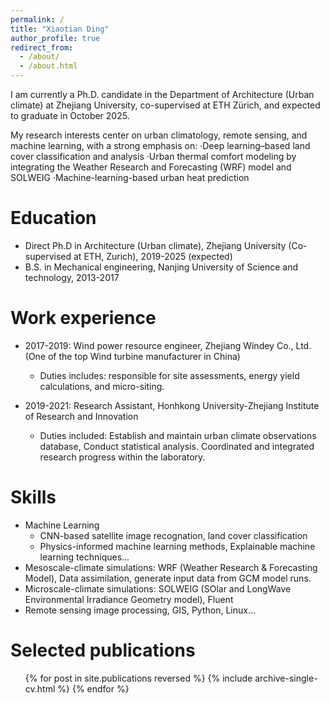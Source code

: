 ```yaml
---
permalink: /
title: "Xiaotian Ding"
author_profile: true
redirect_from: 
  - /about/
  - /about.html
---
```


I am currently a Ph.D. candidate in the Department of Architecture (Urban climate) at Zhejiang University, co-supervised at ETH Zürich, and expected to graduate in October 2025.

My research interests center on urban climatology, remote sensing, and machine learning, with a strong emphasis on:
·Deep learning–based land cover classification and analysis
·Urban thermal comfort modeling by integrating the Weather Research and Forecasting (WRF) model and SOLWEIG
·Machine-learning-based urban heat prediction

Education
======
* Direct Ph.D in Architecture (Urban climate), Zhejiang University (Co-supervised at ETH, Zurich), 2019-2025 (expected)
* B.S. in Mechanical engineering, Nanjing University of Science and technology, 2013-2017

Work experience
======
* 2017-2019: Wind power resource engineer, Zhejiang Windey Co., Ltd. (One of the top Wind turbine manufacturer in China)
  * Duties includes: responsible for site assessments, energy yield calculations, and micro-siting.

* 2019-2021: Research Assistant, Honhkong University-Zhejiang Institute of Research and Innovation
  * Duties included: Establish and maintain urban climate observations database, Conduct statistical analysis. Coordinated and integrated research progress within the laboratory.
 
Skills
======
* Machine Learning
  * CNN-based satellite image recognation, land cover classification
  * Physics-informed machine learning methods, Explainable machine learning techniques...
* Mesoscale-climate simulations: WRF (Weather Research & Forecasting Model), Data assimilation, generate input data from GCM model runs.
* Microscale-climate simulations: SOLWEIG (SOlar and LongWave Environmental Irradiance Geometry model), Fluent
* Remote sensing image processing, GIS, Python, Linux...

Selected publications
======
  <ul>{% for post in site.publications reversed %}
    {% include archive-single-cv.html %}
  {% endfor %}</ul>
  
